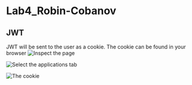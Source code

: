 # Lab4_Robin-Cobanov


## JWT
JWT will be sent to the user as a cookie.
The cookie can be found in your browser
![Inspect the page](https://cookie-script.com/images/blog/chrome-cookies/view1.png)


![Select the applications tab](https://cookie-script.com/images/blog/chrome-cookies/view2.png)


![The cookie](https://cookie-script.com/images/blog/chrome-cookies/view3.png)

